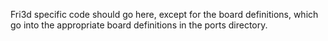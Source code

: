 Fri3d specific code should go here, except for the board definitions, which go into the appropriate board definitions in
the ports directory.
